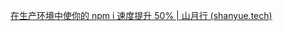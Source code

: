 [在生产环境中使你的 npm i 速度提升 50% | 山月行 (shanyue.tech)](https://shanyue.tech/frontend-engineering/npm-install.html#缓存：人不能两次踏进同一条河流)